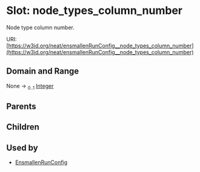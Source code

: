 
# Slot: node_types_column_number


Node type column number.

URI: [https://w3id.org/neat/ensmallenRunConfig__node_types_column_number](https://w3id.org/neat/ensmallenRunConfig__node_types_column_number)


## Domain and Range

None &#8594;  <sub>0..1</sub> [Integer](types/Integer.md)

## Parents


## Children


## Used by

 * [EnsmallenRunConfig](EnsmallenRunConfig.md)
